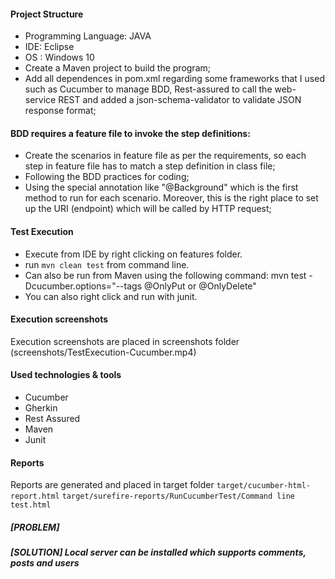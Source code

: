 #### Project Structure
* Programming Language: JAVA
* IDE: Eclipse
* OS : Windows 10
* Create a Maven project to build the program;
* Add all dependences in pom.xml regarding some frameworks that I used such as Cucumber to manage BDD, Rest-assured to call the web-service REST and added a json-schema-validator to validate JSON response format;

#### BDD requires a feature file to invoke the step definitions:

* Create the scenarios in feature file as per the requirements, so each step in feature file has to match a step definition in class file;
* Following the BDD practices for coding;
* Using the special annotation like "@Background" which is the first method to run for each scenario. Moreover, this is the right place to set up the URI (endpoint) which will be called by HTTP request;

#### Test Execution
* Execute from IDE by right clicking on features folder.
* run `mvn clean test` from command line.
* Can also be run from Maven using the following command: mvn test -Dcucumber.options="--tags @OnlyPut or @OnlyDelete"
* You can also right click and run with junit.

#### Execution screenshots
Execution screenshots are placed in screenshots folder (screenshots/TestExecution-Cucumber.mp4)

#### Used technologies & tools
* Cucumber
* Gherkin
* Rest Assured
* Maven
* Junit

#### Reports
Reports are generated and placed in target folder
`target/cucumber-html-report.html`
`target/surefire-reports/RunCucumberTest/Command line test.html`

##### [PROBLEM] 


##### [SOLUTION] Local server can be installed which supports comments, posts and users



